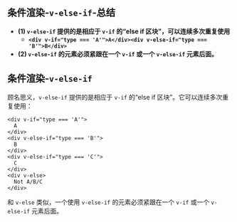 ## 条件渲染-`v-else-if`-总结

- **(1) `v-else-if` 提供的是相应于 `v-if` 的“else if 区块”，可以连续多次重复使用**
  - **`<div v-if="type === 'A'">A</div><div v-else-if="type === 'B'">B</div>`**
- **(2) `v-else-if` 的元素必须紧跟在一个 `v-if` 或一个 `v-else-if` 元素后面。**

## 条件渲染-`v-else-if`

顾名思义，`v-else-if` 提供的是相应于 `v-if` 的“else if 区块”。它可以连续多次重复使用：

```vue-html
<div v-if="type === 'A'">
  A
</div>
<div v-else-if="type === 'B'">
  B
</div>
<div v-else-if="type === 'C'">
  C
</div>
<div v-else>
  Not A/B/C
</div>
```

和 `v-else` 类似，一个使用 `v-else-if` 的元素必须紧跟在一个 `v-if` 或一个 `v-else-if` 元素后面。
